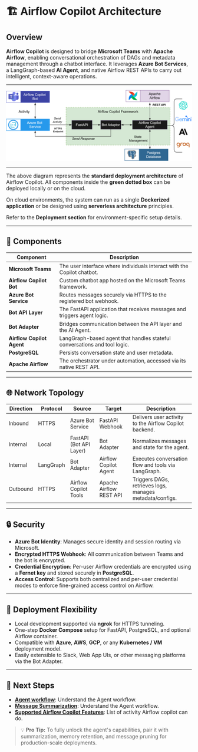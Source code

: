 # 🏗️ Airflow Copilot Architecture

## Overview

**Airflow Copilot** is designed to bridge **Microsoft Teams** with **Apache Airflow**, enabling conversational orchestration of DAGs and metadata management through a chatbot interface. It leverages **Azure Bot Services**, a LangGraph-based **AI Agent**, and native Airflow REST APIs to carry out intelligent, context-aware operations.

---

![Architecture Diagram](../assets/Standard-Architecture.svg)

---

The above diagram represents the **standard deployment architecture** of Airflow Copilot. All components inside the **green dotted box** can be deployed locally or on the cloud.

On cloud environments, the system can run as a single **Dockerized application** or be designed using **serverless architecture** principles.

Refer to the **Deployment section** for environment-specific setup details.

---

## 🔁 Components

| Component               | Description                                                                 |
|------------------------|-----------------------------------------------------------------------------|
| **Microsoft Teams**     | The user interface where individuals interact with the Copilot chatbot.     |
| **Airflow Copilot Bot** | Custom chatbot app hosted on the Microsoft Teams framework.                 |
| **Azure Bot Service**   | Routes messages securely via HTTPS to the registered bot webhook.           |
| **Bot API Layer**       | The FastAPI application that receives messages and triggers agent logic.    |
| **Bot Adapter**         | Bridges communication between the API layer and the AI Agent.               |
| **Airflow Copilot Agent** | LangGraph-based agent that handles stateful conversations and tool logic. |
| **PostgreSQL**          | Persists conversation state and user metadata.                              |
| **Apache Airflow**      | The orchestrator under automation, accessed via its native REST API.        |

---

## 🌐 Network Topology

| Direction  | Protocol | Source                    | Target                   | Description                                                  |
|------------|----------|---------------------------|--------------------------|--------------------------------------------------------------|
| Inbound    | HTTPS    | Azure Bot Service         | FastAPI Webhook          | Delivers user activity to the Airflow Copilot backend.       |
| Internal   | Local    | FastAPI (Bot API Layer)   | Bot Adapter              | Normalizes messages and state for the agent.                 |
| Internal   | LangGraph| Bot Adapter               | Airflow Copilot Agent    | Executes conversation flow and tools via LangGraph.          |
| Outbound   | HTTPS    | Airflow Copilot Tools     | Apache Airflow REST API  | Triggers DAGs, retrieves logs, manages metadata/configs.     |

---

## 🔒 Security

- **Azure Bot Identity**: Manages secure identity and session routing via Microsoft.
- **Encrypted HTTPS Webhook**: All communication between Teams and the bot is encrypted.
- **Credential Encryption**: Per-user Airflow credentials are encrypted using a **Fernet key** and stored securely in **PostgreSQL**.
- **Access Control**: Supports both centralized and per-user credential modes to enforce fine-grained access control on Airflow.

---

## 🔄 Deployment Flexibility

- Local development supported via **ngrok** for HTTPS tunneling.
- One-step **Docker Compose** setup for FastAPI, PostgreSQL, and optional Airflow container.
- Compatible with **Azure**, **AWS**, **GCP**, or any **Kubernetes / VM** deployment model.
- Easily extensible to Slack, Web App UIs, or other messaging platforms via the Bot Adapter.

---


## 🔗 Next Steps

- **[Agent workflow](../agent)**: Understand the Agent workflow.
- **[Message Summarization](../summarization)**: Understand the Agent workflow.
- **[Supported Airflow Copilot Features](../supported_apis)**: List of activity Airflow copilot can do.


> 💡 **Pro Tip:** To fully unlock the agent's capabilities, pair it with summarization, memory retention, and message pruning for production-scale deployments.

